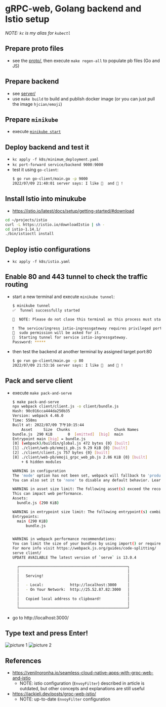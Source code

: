 # gRPC-web, Golang backend and Istio setup

*NOTE: `kc` is my alias for `kubectl`*

## Prepare proto files
- see the [proto/](./proto/), then execute `make regen-all` to populate pb files (Go and JS)

## Prepare backend
- see [server/](./server/)
- use `make build` to build and publish docker image (or you can just pull the image `hjcian/emoji`)

## Prepare `minikube`
- execute [`minikube start`](https://minikube.sigs.k8s.io/docs/start/)

## Deploy backend and test it
- `kc apply -f k8s/minimum_deployment.yaml`
- `kc port-forward service/backend 9000:9000`
- test it using `go-client`:
  ```bash
  $ go run go-client/main.go -p 9000
  2022/07/09 21:40:01 server says: I like 🍕  and 🍣 !
  ```

## Install Istio into minukube
- https://istio.io/latest/docs/setup/getting-started/#download
```bash
cd ~/projects/istio
curl -L https://istio.io/downloadIstio | sh -
cd istio-1.14.1/
./bin/istioctl install
```

## Deploy istio configurations
- `kc apply -f k8s/istio.yaml`

## Enable 80 and 443 tunnel to check the traffic routing
- start a new terminal and execute `minikube tunnel`:
  ```bash
  $ minikube tunnel
  ✅  Tunnel successfully started

  📌  NOTE: Please do not close this terminal as this process must stay alive for the tunnel to be accessible ...

  ❗  The service/ingress istio-ingressgateway requires privileged ports to be exposed: [80 443]
  🔑  sudo permission will be asked for it.
  🏃  Starting tunnel for service istio-ingressgateway.
  Password: *****
  ```
- then test the backend at another terminal by assigned target port:80
  ```bash
  $ go run go-client/main.go -p 80
  2022/07/09 21:53:16 server says: I like 🍕  and 🍣 !
  ```

## Pack and serve client
- execute `make pack-and-serve`
  ```bash
  $ make pack-and-serve
  npx webpack client/client.js -o client/bundle.js
  Hash: 90c016cca444da250b35
  Version: webpack 4.46.0
  Time: 558ms
  Built at: 2022/07/09 下午10:15:44
      Asset     Size  Chunks                    Chunk Names
  bundle.js  290 KiB       0  [emitted]  [big]  main
  Entrypoint main [big] = bundle.js
  [0] (webpack)/buildin/global.js 472 bytes {0} [built]
  [1] ./client/web-pb/emoji_pb.js 9.29 KiB {0} [built]
  [2] ./client/client.js 757 bytes {0} [built]
  [8] ./client/web-pb/emoji_grpc_web_pb.js 2.86 KiB {0} [built]
      + 6 hidden modules

  WARNING in configuration
  The 'mode' option has not been set, webpack will fallback to 'production' for this value. Set 'mode' option to 'development' or 'production' to enable defaults for each environment.
  You can also set it to 'none' to disable any default behavior. Learn more: https://webpack.js.org/configuration/mode/

  WARNING in asset size limit: The following asset(s) exceed the recommended size limit (244 KiB).
  This can impact web performance.
  Assets:
    bundle.js (290 KiB)

  WARNING in entrypoint size limit: The following entrypoint(s) combined asset size exceeds the recommended limit (244 KiB). This can impact web performance.
  Entrypoints:
    main (290 KiB)
        bundle.js


  WARNING in webpack performance recommendations:
  You can limit the size of your bundles by using import() or require.ensure to lazy load some parts of your application.
  For more info visit https://webpack.js.org/guides/code-splitting/
  serve client/
  UPDATE AVAILABLE The latest version of `serve` is 13.0.4

    ┌─────────────────────────────────────────────────┐
    │                                                 │
    │   Serving!                                      │
    │                                                 │
    │   - Local:            http://localhost:3000     │
    │   - On Your Network:  http://25.52.87.82:3000   │
    │                                                 │
    │   Copied local address to clipboard!            │
    │                                                 │
    └─────────────────────────────────────────────────┘
  ```
- go to http://localhost:3000/

## Type text and press Enter!
![picture 1](https://i.imgur.com/xYnNrGA.png)
![picture 2](https://i.imgur.com/gdx37cy.png)


## References
- https://venilnoronha.io/seamless-cloud-native-apps-with-grpc-web-and-istio
  - NOTE: istio configuration (`EnvoyFilter`) described in article is outdated, but other concepts and explanations are still useful
- https://jackieli.dev/posts/grpc-web-istio/
  - NOTE: up-to-date `EnvoyFilter` configuration
